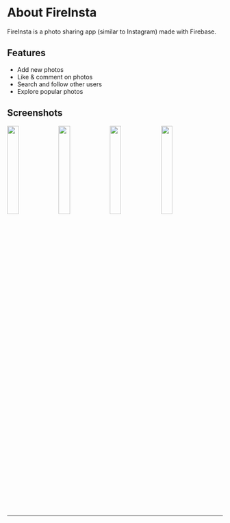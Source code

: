 # About FireInsta
FireInsta is a photo sharing app (similar to Instagram) made with Firebase.


Features
---------------
- Add new photos
- Like & comment on photos
- Search and follow other users
- Explore popular photos


Screenshots
---------------

<img src="https://user-images.githubusercontent.com/23702004/94368491-bb0f4c80-00fd-11eb-887a-128ba57dbcb5.png" width="23%"></img> <img src="https://user-images.githubusercontent.com/23702004/94368708-17bf3700-00ff-11eb-9c4e-03c4799eece0.png" width="23%"></img> <img src="https://user-images.githubusercontent.com/23702004/94368711-1a219100-00ff-11eb-86b6-ed9236601c09.png" width="23%"></img> <img src="https://user-images.githubusercontent.com/23702004/94368714-21489f00-00ff-11eb-94ca-5a1a67b40ed3.png" width="23%"></img> 


-------------------------------------
